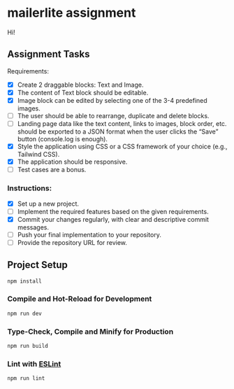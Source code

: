 # mailerlite assignment

Hi!

## Assignment Tasks

Requirements:

- [x] Create 2 draggable blocks: Text and Image.
- [x] The content of Text block should be editable.
- [X] Image block can be edited by selecting one of the 3-4 predefined images.
- [ ] The user should be able to rearrange, duplicate and delete blocks.
- [ ] Landing page data like the text content, links to images, block order, etc. should be exported to a JSON format when the user clicks the “Save” button (console.log is enough).
- [x] Style the application using CSS or a CSS framework of your choice (e.g., Tailwind CSS).
- [x] The application should be responsive.
- [ ] Test cases are a bonus.

### Instructions:
- [x] Set up a new project.
- [ ] Implement the required features based on the given requirements.
- [x] Commit your changes regularly, with clear and descriptive commit messages.
- [ ] Push your final implementation to your repository.
- [ ] Provide the repository URL for review.

## Project Setup

```sh
npm install
```

### Compile and Hot-Reload for Development

```sh
npm run dev
```

### Type-Check, Compile and Minify for Production

```sh
npm run build
```

### Lint with [ESLint](https://eslint.org/)

```sh
npm run lint
```
